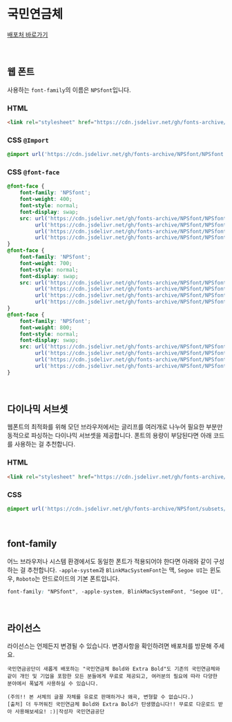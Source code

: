 # 국민연금체

[배포처 바로가기](https://blog.naver.com/pro_nps/223057676647)

&nbsp;

## 웹 폰트

사용하는 `font-family`의 이름은 `NPSfont`입니다.

### HTML

```html
<link rel="stylesheet" href="https://cdn.jsdelivr.net/gh/fonts-archive/NPSfont/NPSfont.css" type="text/css"/>
```

### CSS `@Import`

```css
@import url('https://cdn.jsdelivr.net/gh/fonts-archive/NPSfont/NPSfont.css');
```

### CSS `@font-face`

```css
@font-face {
    font-family: 'NPSfont';
    font-weight: 400;
    font-style: normal;
    font-display: swap;
    src: url('https://cdn.jsdelivr.net/gh/fonts-archive/NPSfont/NPSfont-Regular.woff2') format('woff2'),
         url('https://cdn.jsdelivr.net/gh/fonts-archive/NPSfont/NPSfont-Regular.woff') format('woff'),
         url('https://cdn.jsdelivr.net/gh/fonts-archive/NPSfont/NPSfont-Regular.otf') format('opentype'),
         url('https://cdn.jsdelivr.net/gh/fonts-archive/NPSfont/NPSfont-Regular.ttf') format('truetype');
}
@font-face {
    font-family: 'NPSfont';
    font-weight: 700;
    font-style: normal;
    font-display: swap;
    src: url('https://cdn.jsdelivr.net/gh/fonts-archive/NPSfont/NPSfont-Bold.woff2') format('woff2'),
         url('https://cdn.jsdelivr.net/gh/fonts-archive/NPSfont/NPSfont-Bold.woff') format('woff'),
         url('https://cdn.jsdelivr.net/gh/fonts-archive/NPSfont/NPSfont-Bold.otf') format('opentype'),
         url('https://cdn.jsdelivr.net/gh/fonts-archive/NPSfont/NPSfont-Bold.ttf') format('truetype');
}
@font-face {
    font-family: 'NPSfont';
    font-weight: 800;
    font-style: normal;
    font-display: swap;
    src: url('https://cdn.jsdelivr.net/gh/fonts-archive/NPSfont/NPSfont-ExtraBold.woff2') format('woff2'),
         url('https://cdn.jsdelivr.net/gh/fonts-archive/NPSfont/NPSfont-ExtraBold.woff') format('woff'),
         url('https://cdn.jsdelivr.net/gh/fonts-archive/NPSfont/NPSfont-ExtraBold.otf') format('opentype'),
         url('https://cdn.jsdelivr.net/gh/fonts-archive/NPSfont/NPSfont-ExtraBold.ttf') format('truetype');
}
```

&nbsp;

## 다이나믹 서브셋

웹폰트의 최적화를 위해 모던 브라우저에서는 글리프를 여러개로 나누어 필요한 부분만 동적으로 파싱하는 다이나믹 서브셋을 제공합니다. 폰트의 용량이 부담된다면 아래 코드를 사용하는 걸 추천합니다.

### HTML

```html
<link rel="stylesheet" href="https://cdn.jsdelivr.net/gh/fonts-archive/NPSfont/subsets/NPSfont-dynamic-subset.css" type="text/css"/>
```

### CSS

```css
@import url('https://cdn.jsdelivr.net/gh/fonts-archive/NPSfont/subsets/NPSfont-dynamic-subset.css');
```

&nbsp;

## font-family

어느 브라우저나 시스템 환경에서도 동일한 폰트가 적용되어야 한다면 아래와 같이 구성하는 걸 추천합니다. `-apple-system`과 `BlinkMacSystemFont`는 맥, `Segoe UI`는 윈도우, `Roboto`는 안드로이드의 기본 폰트입니다.


```css
font-family: "NPSfont", -apple-system, BlinkMacSystemFont, "Segoe UI", Roboto, Oxygen, Ubuntu, Cantarell, "Open Sans", "Helvetica Neue", sans-serif;
```

&nbsp;

## 라이선스

라이선스는 언제든지 변경될 수 있습니다. 변경사항을 확인하려면 배포처를 방문해 주세요.

```
국민연금공단이 새롭게 배포하는 "국민연금체 Bold와 Extra Bold"도 기존의 국민연금체와 같이 개인 및 기업을 포함한 모든 분들에게 무료로 제공되고, 여러분의 필요에 따라 다양한 분야에서 폭넓게 사용하실 수 있습니다.

(주의!! 본 서체의 글꼴 자체를 유료로 판매하거나 왜곡, 변형할 수 없습니다.)
[출처] 더 두꺼워진 국민연금체 Bold와 Extra Bold가 탄생했습니다!! 무료로 다운로드 받아 사용해보세요! :)|작성자 국민연금공단
```
